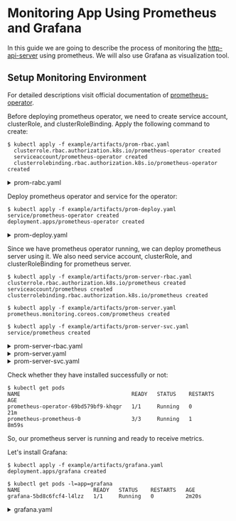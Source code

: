 # Monitoring App Using Prometheus and Grafana 

In this guide we are going to describe the process of monitoring the [http-api-server](/example/server.go) using prometheus. We will also use Grafana as visualization tool. 

## Setup Monitoring Environment 

For detailed descriptions visit official documentation of [prometheus-operator](https://github.com/coreos/prometheus-operator/blob/master/Documentation/user-guides/getting-started.md). 

Before deploying prometheus operator, we need to create service account, clusterRole, and clusterRoleBinding. Apply the following command to create:

```console
$ kubectl apply -f example/artifacts/prom-rbac.yaml 
  clusterrole.rbac.authorization.k8s.io/prometheus-operator created
  serviceaccount/prometheus-operator created
  clusterrolebinding.rbac.authorization.k8s.io/prometheus-operator created
```

<details>
<summary>
prom-rabc.yaml
</summary>

```yaml
apiVersion: rbac.authorization.k8s.io/v1
kind: ClusterRole
metadata:
  labels:
    app.kubernetes.io/component: controller
    app.kubernetes.io/name: prometheus-operator
    app.kubernetes.io/version: v0.31.1
  name: prometheus-operator
rules:
- apiGroups:
  - apiextensions.k8s.io
  resources:
  - customresourcedefinitions
  verbs:
  - '*'
- apiGroups:
  - monitoring.coreos.com
  resources:
  - alertmanagers
  - prometheuses
  - prometheuses/finalizers
  - alertmanagers/finalizers
  - servicemonitors
  - podmonitors
  - prometheusrules
  verbs:
  - '*'
- apiGroups:
  - apps
  resources:
  - statefulsets
  verbs:
  - '*'
- apiGroups:
  - ""
  resources:
  - configmaps
  - secrets
  verbs:
  - '*'
- apiGroups:
  - ""
  resources:
  - pods
  verbs:
  - list
  - delete
- apiGroups:
  - ""
  resources:
  - services
  - services/finalizers
  - endpoints
  verbs:
  - get
  - create
  - update
  - delete
- apiGroups:
  - ""
  resources:
  - nodes
  verbs:
  - list
  - watch
- apiGroups:
  - ""
  resources:
  - namespaces
  verbs:
  - get
  - list
  - watch

---
apiVersion: v1
kind: ServiceAccount
metadata:
  labels:
    app.kubernetes.io/component: controller
    app.kubernetes.io/name: prometheus-operator
    app.kubernetes.io/version: v0.31.1
  name: prometheus-operator
  namespace: default

---
apiVersion: rbac.authorization.k8s.io/v1
kind: ClusterRoleBinding
metadata:
  labels:
    app.kubernetes.io/component: controller
    app.kubernetes.io/name: prometheus-operator
    app.kubernetes.io/version: v0.31.1
  name: prometheus-operator
roleRef:
  apiGroup: rbac.authorization.k8s.io
  kind: ClusterRole
  name: prometheus-operator
subjects:
- kind: ServiceAccount
  name: prometheus-operator
  namespace: default
```
</details>

Deploy prometheus operator and service for the operator:

```console
$ kubectl apply -f example/artifacts/prom-deploy.yaml 
service/prometheus-operator created
deployment.apps/prometheus-operator created
```

<details>
<summary>prom-deploy.yaml</summary>

```yaml
apiVersion: v1
kind: Service
metadata:
  labels:
    app.kubernetes.io/component: controller
    app.kubernetes.io/name: prometheus-operator
    app.kubernetes.io/version: v0.31.1
  name: prometheus-operator
  namespace: default
spec:
  clusterIP: None
  ports:
  - name: http
    port: 8080
    targetPort: http
  selector:
    app.kubernetes.io/component: controller
    app.kubernetes.io/name: prometheus-operator
---
apiVersion: apps/v1
kind: Deployment
metadata:
  labels:
    app.kubernetes.io/component: controller
    app.kubernetes.io/name: prometheus-operator
    app.kubernetes.io/version: v0.31.1
  name: prometheus-operator
  namespace: default
spec:
  replicas: 1
  selector:
    matchLabels:
      app.kubernetes.io/component: controller
      app.kubernetes.io/name: prometheus-operator
  template:
    metadata:
      labels:
        app.kubernetes.io/component: controller
        app.kubernetes.io/name: prometheus-operator
        app.kubernetes.io/version: v0.31.1
    spec:
      containers:
      - args:
        - --kubelet-service=kube-system/kubelet
        - --logtostderr=true
        - --config-reloader-image=quay.io/coreos/configmap-reload:v0.0.1
        - --prometheus-config-reloader=quay.io/coreos/prometheus-config-reloader:v0.31.1
        image: quay.io/coreos/prometheus-operator:v0.31.1
        name: prometheus-operator
        ports:
        - containerPort: 8080
          name: http
        resources:
          limits:
            cpu: 200m
            memory: 200Mi
          requests:
            cpu: 100m
            memory: 100Mi
        securityContext:
          allowPrivilegeEscalation: false
      nodeSelector:
        beta.kubernetes.io/os: linux
      securityContext:
        runAsNonRoot: true
        runAsUser: 65534
      serviceAccountName: prometheus-operator
```
</details>

Since we have prometheus operator running, we can deploy prometheus server using it. We also need service account, clusterRole, and clusterRoleBinding for prometheus server.

```console
$ kubectl apply -f example/artifacts/prom-server-rbac.yaml 
clusterrole.rbac.authorization.k8s.io/prometheus created
serviceaccount/prometheus created
clusterrolebinding.rbac.authorization.k8s.io/prometheus created

$ kubectl apply -f example/artifacts/prom-server.yaml 
prometheus.monitoring.coreos.com/prometheus created

$ kubectl apply -f example/artifacts/prom-server-svc.yaml 
service/prometheus created
```

<details>
<summary>prom-server-rbac.yaml</summary>

```yaml
apiVersion: rbac.authorization.k8s.io/v1beta1
kind: ClusterRole
metadata:
  name: prometheus
rules:
- apiGroups: [""]
  resources:
  - nodes
  - services
  - endpoints
  - pods
  verbs: ["get", "list", "watch"]
- apiGroups: [""]
  resources:
  - configmaps
  verbs: ["get"]
- nonResourceURLs: ["/metrics"]
  verbs: ["get"]
---
apiVersion: v1
kind: ServiceAccount
metadata:
  name: prometheus

---

apiVersion: rbac.authorization.k8s.io/v1beta1
kind: ClusterRoleBinding
metadata:
  name: prometheus
roleRef:
  apiGroup: rbac.authorization.k8s.io
  kind: ClusterRole
  name: prometheus
subjects:
- kind: ServiceAccount
  name: prometheus
  namespace: default
```
</details>

<details>
<summary>prom-server.yaml</summary>

```yaml
apiVersion: monitoring.coreos.com/v1
kind: Prometheus
metadata:
  name: prometheus
spec:
  serviceAccountName: prometheus
  serviceMonitorSelector:
    matchLabels:
      team: frontend
  resources:
    requests:
      memory: 400Mi
  enableAdminAPI: false
```
</details>

<details>
<summary>prom-server-svc.yaml</summary>

```yaml
apiVersion: v1
kind: Service
metadata:
  name: prometheus
spec:
  type: NodePort
  ports:
  - name: web
    nodePort: 30900
    port: 9090
    protocol: TCP
    targetPort: web
  selector:
    prometheus: prometheus
```

</details>

Check whether they have installed successfully or not:

```console
$ kubectl get pods
NAME                                   READY   STATUS    RESTARTS   AGE
prometheus-operator-69bd579bf9-khqgr   1/1     Running   0          21m
prometheus-prometheus-0                3/3     Running   1          8m59s

```
So, our prometheus server is running and ready to receive metrics. 

Let's install Grafana:

```console
$ kubectl apply -f example/artifacts/grafana.yaml 
deployment.apps/grafana created

$ kubectl get pods -l=app=grafana
NAME                       READY   STATUS    RESTARTS   AGE
grafana-5bd8c6fcf4-l4lzz   1/1     Running   0          2m20s

```
<details>
<summary>grafana.yaml</summary>

```yaml
apiVersion: apps/v1
kind: Deployment
metadata:
  name: grafana
  labels:
    app: grafana
spec:
  replicas: 1
  selector:
    matchLabels:
      app: grafana
  template:
    metadata:
      labels:
        app: grafana
    spec:
      containers:
      - name: grafana
        image: grafana/grafana:6.2.5

```

</details>